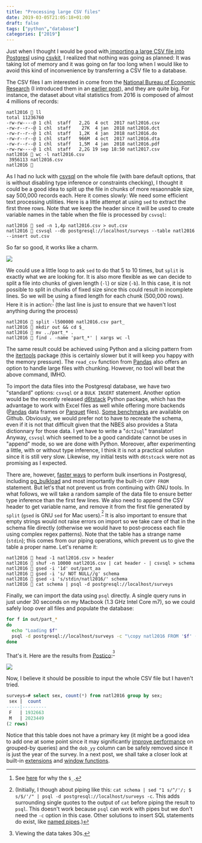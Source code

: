 ```yaml
---
title: "Processing large CSV files"
date: 2019-03-05T21:05:18+01:00
draft: false
tags: ["python","database"]
categories: ["2019"]
---
```


Just when I thought I would be good with[ importing a large CSV file into Postgresl](/micro/working-with-large-data-files) using [csvkit](https://csvkit.readthedocs.io/en/1.0.3/), I realized that nothing was going as planned: It was taking lot of memory and it was going on far too long when I would like to avoid this kind of inconvenience by transferring a CSV file to a database.

The CSV files I am interested in come from the [National Bureau of Economic Research](http://www.nber.org/data/vital-statistics-natality-data.html) (I introduced them in an [earlier post](/post/exploratory-desktop-app/)), and they are quite big. For instance, the dataset about vital statistics from 2016 is composed of almost 4 millions of records:

```
natl2016  ll
total 11236760
-rw-rw----@ 1 chl  staff   2,2G  4 oct  2017 natl2016.csv
-rw-r--r--@ 1 chl  staff    27K  4 jan  2018 natl2016.dct
-rw-r--r--@ 1 chl  staff   1,2K  4 jan  2018 natl2016.do
-rw-r--r--@ 1 chl  staff   966M  4 oct  2017 natl2016.dta
-rw-r--r--@ 1 chl  staff   1,5M  4 jan  2018 natl2016.pdf
-rw-rw----@ 1 chl  staff   2,2G 19 sep 18:50 natl2017.csv
natl2016  wc -l natl2016.csv
 3956113 natl2016.csv
natl2016 
```

As I had no luck with [csvsql](https://csvkit.readthedocs.io/en/0.9.1/scripts/csvsql.html) on the whole file (with bare default options, that is without disabling type inference or constraints checking), I thought it could be a good idea to split up the file in chunks of more resaonnable size, say 500,000 records each. Here it comes slowly: We need some efficient text processing utilities. Here is a little attempt at using `sed` to extract the first three rows. Note that we keep the header since it will be used to create variable names in the table when the file is processed by `csvsql`:

```
natl2016  sed -n 1,4p natl2016.csv > out.csv
natl2016  csvsql --db postgresql://localhost/surveys --table natl2016 --insert out.csv
```

So far so good, it works like a charm.

![](/img/2019-03-06-07-32-02.png)

We could use a little loop to ask `sed` to do that 5 to 10 times, but `split` is exactly what we are looking for. It is also more flexible as we can decide to split a file into chunks of given length (`-l`) or size (`-b`). In this case, it is not possible to split in chunks of fixed size since this could result in incomplete lines. So we will be using a fixed length for each chunk (500,000 rows). Here it is in action:<sup>[^1]</sup> (the last line is just to ensure that we haven't lost anything during the process)

```
natl2016  split -l500000 natl2016.csv part_
natl2016  mkdir out && cd $_
natl2016  mv ../part_* .
natl2016  find . -name 'part_*' | xargs wc -l
```

The same result could be achieved using Python and a slicing pattern from the [itertools](https://docs.python.org/2/library/itertools.html) package (this is certainly slower but it will keep you happy with the memory pressure). The `read_csv` function from [Pandas](https://pandas.pydata.org) also offers an option to handle large files with chunking. However, no tool will beat the above command, IMHO.

To import the data files into the Postgresql database, we have two "standard" options: `csvsql` or a `BULK INSERT` statement. Another option would be the recently released [d6tstack](https://github.com/d6t/d6tstack) Python package, which has the advantage to work with Excel files as well while offering more backends ([Pandas](https://pandas.pydata.org) data frames or [Parquet](https://drill.apache.org/docs/parquet-format/) files). [Some benchmarks](https://github.com/d6t/d6tstack/blob/master/examples-sql.ipynb) are available on Github. Obviously, we would prefer not to have to recreate the schema, even if it is not that difficult given that the NBES also provides a Stata dictionnary for those data. I yet have to write a "`dct2sql`" translator! Anyway, `csvsql` which seemed to be a good candidate cannot be uses in "append" mode, so we are done with Python. Moreover, after experimenting a little, with or without type inference, I think it is not a practical solution since it is still very slow. Likewise, my initial tests with `d6tstcack` were not as promising as I expected.

There are, however, [faster ways](https://stackoverflow.com/a/12207237) to perform bulk insertions in Postgresql, including [pg_bulkload](https://github.com/ossc-db/pg_bulkload/) and most importantly the built-in `COPY FROM` statement. But let's that not prevent us from continuing with GNU tools. In what follows, we will take a random sample of the data file to ensure better type inference than the first few lines. We also need to append the CSV header to get variable name, and remove it from the first file generated by `split` (`gsed` is GNU `sed` for Mac users).<sup>[^2]</sup> It is also important to ensure that empty strings would not raise errors on import so we take care of that in the schema file directly (otherwise we would have to post-process each file using complex regex patterns). Note that the table has a strange name (`stdin`); this comes from our piping operations, which prevent us to give the table a proper name. Let's rename it:

```
natl2016  head -1 natl2016.csv > header
natl2016  shuf -n 10000 natl2016.csv | cat header - | csvsql > schema
natl2016  gsed -i '1d' out/part_aa
natl2016  gsed -i 's/ NOT NULL//g' schema
natl2016  gsed -i 's/stdin/natl2016/' schema
natl2016  cat schema | psql -d postgresql://localhost/surveys
```

Finally, we can import the data using `psql` directly. A single query runs in just under 30 seconds on my Macbook (1.3 GHz Intel Core m7), so we could safely loop over all files and populate the database:

```bash
for f in out/part_*
do
  echo "Loading $f"
  psql -d postgresql://localhost/surveys -c "\copy natl2016 FROM '$f' (FORMAT csv)"
done
```

That's it. Here are the results from [Postico](https://eggerapps.at/postico/):<sup>[^3]</sup>

![](/img/2019-03-06-16-03-36.png)

Now, I believe it should be possible to input the whole CSV file but I haven't tried. 

```sql
surveys=# select sex, count(*) from natl2016 group by sex;
 sex |  count
-----|---------
 F   | 1932663
 M   | 2023449
(2 rows)
```

Notice that this table does not have a primary key (it might be a good idea to add one at some point since it may significantly [improve performance](https://dba.stackexchange.com/a/62725) on grouped-by queries) and the `dob_yy` column can be safely removed since it is just the year of the survey. In a next post, we shall take a closer look at built-in [extensions](https://www.postgresql.org/docs/9.4/sql-createextension.html) and [window functions](https://www.postgresql.org/docs/9.4/functions-window.html).


[^1]: See [here](https://unix.stackexchange.com/a/219627) for why the `$_`.
[^2]: (Initially, I though about piping like this: `cat schema | sed "1 s/^/'/; $ s/$/'/" | psql -d postgresql://localhost/surveys -c`. This adds surrounding single quotes to the output of `cat` before piping the result to `psql`. This doesn't work because `psql` can work with pipes but we don't need the `-c` option in this case. Other solutions to insert SQL statements do exist, like [named pipes](https://stackoverflow.com/a/7850704).)
[^3]: Viewing the data takes 30s.
